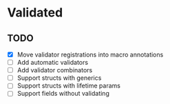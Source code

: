 # Validated

## TODO

- [x] Move validator registrations into macro annotations
- [ ] Add automatic validators
- [ ] Add validator combinators
- [ ] Support structs with generics
- [ ] Support structs with lifetime params
- [ ] Support fields without validating
